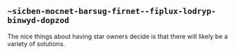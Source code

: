 ## `~sicben-mocnet-barsug-firnet--fiplux-lodryp-binwyd-dopzod`
The nice things about having star owners decide is that there will likely be a variety of solutions.